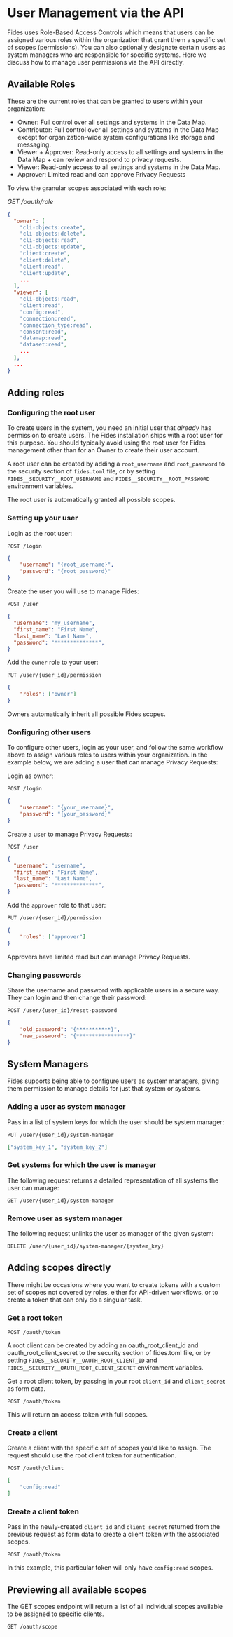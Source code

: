 # User Management via the API

Fides uses Role-Based Access Controls which means that users can be assigned various roles within the organization that grant them a specific set of scopes (permissions). You can also optionally designate certain users as system managers who are responsible for specific systems. Here we discuss how to manage user permissions via the API directly.



## Available Roles

These are the current roles that can be granted to users within your organization:

- Owner:  Full control over all settings and systems in the Data Map.
- Contributor: Full control over all settings and systems in the Data Map except for organization-wide system configurations like storage and messaging.
- Viewer + Approver: Read-only access to all settings and systems in the Data Map + can review and respond to privacy requests.
- Viewer: Read-only access to all settings and systems in the Data Map.
- Approver: Limited read and can approve Privacy Requests

To view the granular scopes associated with each role:

*GET /oauth/role*

```json
{
  "owner": [
    "cli-objects:create",
    "cli-objects:delete",
    "cli-objects:read",
    "cli-objects:update",
    "client:create",
    "client:delete",
    "client:read",
    "client:update",
    ...
  ],
  "viewer": [
    "cli-objects:read",
    "client:read",
    "config:read",
    "connection:read",
    "connection_type:read",
    "consent:read",
    "datamap:read",
    "dataset:read",
    ...
  ],
  ...
}

```

## Adding roles

### Configuring the root user

To create users in the system, you need an initial user that *already* has permission to create users.  The Fides installation ships with a root user for this purpose.  You should typically avoid using the root user for Fides management other than for an Owner to create their user account.

A root user can be created by adding a `root_username` and `root_password` to the  security section of `fides.toml` file, or by setting `FIDES__SECURITY__ROOT_USERNAME` and `FIDES__SECURITY__ROOT_PASSWORD` environment variables.

The root user is automatically granted all possible scopes.

### Setting up your user 

Login as the root user:

`POST /login`

```json
{
    "username": "{root_username}",
    "password": "{root_password}"
}
```

Create the user you will use to manage Fides:


`POST /user`

```json
{
  "username": "my_username",
  "first_name": "First Name",
  "last_name": "Last Name",
  "password": "**************",
}
```

Add the `owner` role to your user:

`PUT /user/{user_id}/permission`

```json
{
    "roles": ["owner"]
}
```

Owners automatically inherit all possible Fides scopes.

### Configuring other users

To configure other users, login as your user, and follow the same workflow above to assign various roles to users within your organization. In the example below, we are adding a user that can manage Privacy Requests:


Login as owner:

`POST /login`

```json
{
    "username": "{your_username}",
    "password": "{your_password}"
}
```

Create a user to manage Privacy Requests:

`POST /user`

```json
{
  "username": "username",
  "first_name": "First Name",
  "last_name": "Last Name",
  "password": "**************",
}
```

Add the `approver` role to that user:

`PUT /user/{user_id}/permission`

```json
{
    "roles": ["approver"]
}
```

Approvers have limited read but can manage Privacy Requests.

### Changing passwords

Share the username and password with applicable users in a secure way. They can login and then change their password:

`POST /user/{user_id}/reset-password`

```json
{
    "old_password": "{***********}",
    "new_password": "{*****************}"
}
```

## System Managers

Fides supports being able to configure users as system managers, giving them permission to manage details for just that system or systems.


### Adding a user as system manager

Pass in a list of system keys for which the user should be system manager:

`PUT /user/{user_id}/system-manager`

```json 
["system_key_1", "system_key_2"]
```


### Get systems for which the user is manager

The following request returns a detailed representation of all systems the user can manage:

`GET /user/{user_id}/system-manager`


### Remove user as system manager

The following request unlinks the user as manager of the given system:

`DELETE /user/{user_id}/system-manager/{system_key}`


## Adding scopes directly

There might be occasions where you want to create tokens with a custom set of scopes not covered by roles, either for API-driven workflows, or to create a token that can only do a singular task.

### Get a root token

`POST /oauth/token`

A root client can be created by adding an oauth_root_client_id and oauth_root_client_secret to the security section of fides.toml file, or by setting `FIDES__SECURITY__OAUTH_ROOT_CLIENT_ID` and `FIDES__SECURITY__OAUTH_ROOT_CLIENT_SECRET` environment variables.

Get a root client token, by passing in your root `client_id` and `client_secret` as form data. 

`POST /oauth/token`

This will return an access token with full scopes.


### Create a client

Create a client with the specific set of scopes you'd like to assign.  The request should use the root client token for authentication.

`POST /oauth/client`

```json    
[
    "config:read"
]

```

### Create a client token

Pass in the newly-created `client_id` and `client_secret` returned from the previous request as form data to create a client token with the associated scopes.

`POST /oauth/token`

In this example, this particular token will only have `config:read` scopes.


## Previewing all available scopes

The GET scopes endpoint will return a list of all individual scopes available to be assigned to specific clients.

`GET /oauth/scope`
